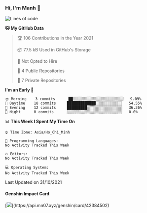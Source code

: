 ### Hi, I'm Manh 👋

<!--START_SECTION:waka-->
![Lines of code](https://img.shields.io/badge/From%20Hello%20World%20I%27ve%20Written-74840%20lines%20of%20code-blue)

**🐱 My GitHub Data** 

> 🏆 106 Contributions in the Year 2021
 > 
> 📦 77.5 kB Used in GitHub's Storage 
 > 
> 🚫 Not Opted to Hire
 > 
> 📜 4 Public Repositories 
 > 
> 🔑 7 Private Repositories  
 > 
**I'm an Early 🐤** 

```text
🌞 Morning    3 commits      ██░░░░░░░░░░░░░░░░░░░░░░░   9.09% 
🌆 Daytime    18 commits     █████████████░░░░░░░░░░░░   54.55% 
🌃 Evening    12 commits     █████████░░░░░░░░░░░░░░░░   36.36% 
🌙 Night      0 commits      ░░░░░░░░░░░░░░░░░░░░░░░░░   0.0%

```


📊 **This Week I Spent My Time On** 

```text
⌚︎ Time Zone: Asia/Ho_Chi_Minh

💬 Programming Languages: 
No Activity Tracked This Week

🔥 Editors: 
No Activity Tracked This Week

💻 Operating System: 
No Activity Tracked This Week

```


 Last Updated on 31/10/2021
<!--END_SECTION:waka-->

#### Genshin Impact Card
[![](https://api.mn07.xyz/genshin/card/42384502?)](https://api.mn07.xyz/genshin/card/42384502)
